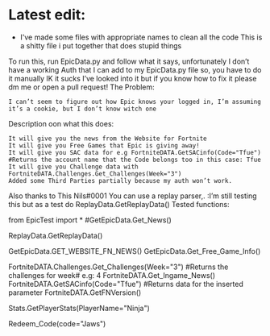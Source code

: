 # Latest edit:
* I've made some files with appropriate names to clean all the code
This is a shitty file i put together that does stupid things

To run this, run EpicData.py
and follow what it says, unfortunately I don’t have a working Auth that I can add to my EpicData.py file so, you have to do it manually IK it sucks I’ve looked into it but if you know how to fix it please dm me or open a pull request!
The Problem:

    I can’t seem to figure out how Epic knows your logged in, I’m assuming it’s a cookie, but I don’t know witch one

Description oon what this does:

    It will give you the news from the Website for Fortnite
    It will give you Free Games that Epic is giving away!
    It will give you SAC data for e.g FortniteDATA.GetSACinfo(Code="Tfue") #Returns the account name that the Code belongs too in this case: Tfue
    It will give you Challenge data with FortniteDATA.Challenges.Get_Challenges(Week="3")
    Added some Third Parties partially because my auth won’t work.

Also thanks to This Nils#0001 You can use a replay parser,. :I’m still testing this but as a test do ReplayData.GetReplayData()
Tested functions:

from EpicTest import *
#GetEpicData.Get_News()

ReplayData.GetReplayData()

GetEpicData.GET_WEBSITE_FN_NEWS()
GetEpicData.Get_Free_Game_Info()

FortniteDATA.Challenges.Get_Challenges(Week="3") #Returns the challenges for week# e.g: 4
FortniteDATA.Get_Ingame_News()
FortniteDATA.GetSACinfo(Code="Tfue") #Returns data for the inserted parameter
FortniteDATA.GetFNVersion()

Stats.GetPlayerStats(PlayerName="Ninja")

Redeem_Code(code="Jaws")
